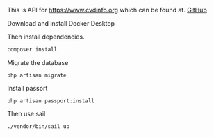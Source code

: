 This is API for https://www.cvdinfo.org which can be found at. [GitHub](https://github.com/amanchik/cvd)

Download and install Docker Desktop

Then install dependencies. 
```sh
composer install
```

Migrate the database
```shell script
php artisan migrate
```

Install passort
```shell script
php artisan passport:install
```

Then use sail
```shell script
./vendor/bin/sail up
```

